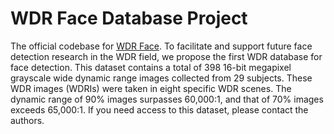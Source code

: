 # WDR Face Database Project

The official codebase for [WDR Face](https://arxiv.org/pdf/2101.03826.pdf). To facilitate and support future face detection research in the WDR field, we propose the first WDR database for face detection. This dataset contains a total of 398 16-bit megapixel grayscale wide dynamic range images collected from 29 subjects. These WDR images (WDRIs) were taken in eight specific WDR scenes. The dynamic range of 90% images surpasses 60,000:1, and that of 70% images exceeds 65,000:1.  If you need access to this dataset, please contact the authors.

